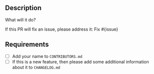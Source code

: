 Description
---------------

What will it do?

If this PR will fix an issue, please address it:
Fix #{issue}

Requirements
---------------

- [ ] Add your name to `CONTRIBUTORS.md`
- [ ] If this is a new feature, then please add some additional information about it to `CHANGELOG.md`
